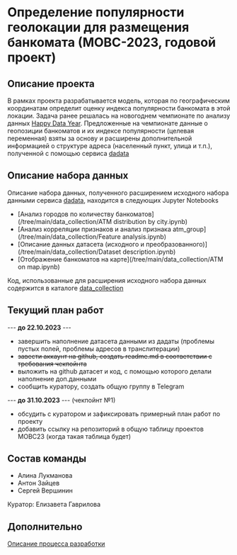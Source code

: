 # Определение популярности геолокации для размещения банкомата (МОВС-2023, годовой проект)
## Описание проекта
В рамках проекта разрабатывается модель, которая по географическим координатам определит оценку индекса популярности банкомата в этой локации. Задача ранее решалась 
на новогоднем чемпионате по анализу данных [Happy Data Year](https://boosters.pro/championship/rosbank2/overview). Предложенные на чемпионате данные о геопозиции банкоматов и их индексе популярности (целевая переменная) взяты за основу и расширены дополнительной информацией о структуре адреса (населенный пункт, улица и т.п.), полученной с помощью сервиса [dadata](dadata.ru)

## Описание набора данных
Описание набора данных, полученного расширением исходного набора данными сервиса [dadata](dadata.ru), находится в следующих Jupyter Notebooks
- [Анализ городов по количеству банкоматов](/tree/main/data_collection/ATM distribution by city.ipynb)
- [Анализ корреляции признаков и анализ признака atm_group](/tree/main/data_collection/Feature analysis.ipynb)
- [Описание данных датасета (исходного и преобразованного)](/tree/main/data_collection/Dataset description.ipynb)
- [Отображение банкоматов на карте](/tree/main/data_collection/ATM on map.ipynb)

Код, использованные для расширения исходного набора данных содержится в каталоге [data_collection](/tree/main/data_collection) 

## Текущий план работ 

--- **до 22.10.2023** --- 
 - завершить наполнение датасета данными из дадаты (проблемы пустых полей, проблемы адресов в транслитерации) 
 - ~~завести аккаунт на github, создать readme.md в соответствии с требования чекпойнта~~
 - выложить на github датасет и код, с помощью которого делали наполнение доп.данными
 - сообщить куратору, создать общую группу в Telegram

--- **до 31.10.2023** ---  (чекпойнт №1)
 - обсудить с куратором и зафиксировать примерный план работ по проекту
 - добавить ссылку на репозиторий в общую таблицу проектов МОВС23 (когда такая таблица будет)
 
## Состав команды
 - Алина Лукманова
 - Антон Зайцев
 - Сергей Вершинин

Куратор: Елизавета Гаврилова

## Дополнительно
[Описание процесса разработки](dev_process.md)
